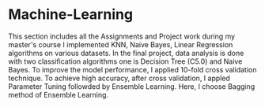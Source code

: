 # Machine-Learning
This section includes all the Assignments and Project work during my master's course
I implemented KNN, Naive Bayes, Linear Regression algorithms on various datasets.
In the final project, data analysis is done with two classification algorithms one is Decision Tree (C5.0) and Naive Bayes.
To improve the model performance, I applied 10-fold cross validation technique. 
To achieve high accuracy, after cross validation, I appled Parameter Tuning followded by Ensemble Learning. Here, I choose Bagging
method of Ensemble Learning.
